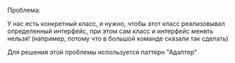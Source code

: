 Проблема:

У нас есть конкретный класс, и нужно, чтобы этот класс реализовывал
определенный интерфейс, при этом сам класс и интерфейс менять нельзя! (например, потому что в большой команде сказали так сделать)


Для решения этой проблемы используется паттерн "Адаптер"